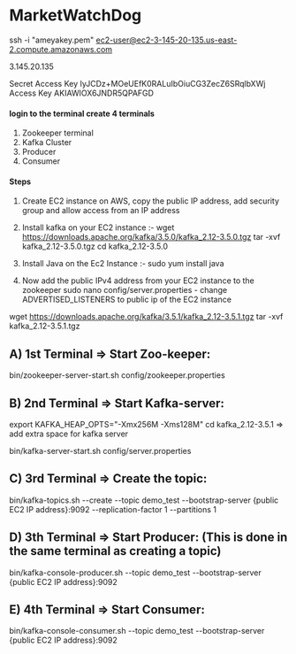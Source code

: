 # MarketWatchDog

ssh -i "ameyakey.pem" ec2-user@ec2-3-145-20-135.us-east-2.compute.amazonaws.com

3.145.20.135

Secret Access Key IyJCDz+MOeUEfK0RALuIbOiuCG3ZecZ6SRqlbXWj
Access Key AKIAWIOX6JNDR5QPAFGD

#### login to the terminal create 4 terminals 
1. Zookeeper terminal
2. Kafka Cluster
3. Producer
4. Consumer

#### Steps 

1. Create EC2 instance on AWS, copy the public IP address, add security group and allow access from an IP address 

2. Install kafka on your EC2 instance :-
   wget https://downloads.apache.org/kafka/3.5.0/kafka_2.12-3.5.0.tgz
   tar -xvf kafka_2.12-3.5.0.tgz
   cd kafka_2.12-3.5.0

3. Install Java on the Ec2 Instance :- 
    sudo yum install java
   
4. Now add the public IPv4 address from your EC2 instance to the zookeeper
   sudo nano config/server.properties - change ADVERTISED_LISTENERS to public ip of the EC2 instance  
  
wget https://downloads.apache.org/kafka/3.5.1/kafka_2.12-3.5.1.tgz
tar -xvf kafka_2.12-3.5.1.tgz

A) 1st Terminal => Start Zoo-keeper:
-------------------------------
bin/zookeeper-server-start.sh config/zookeeper.properties

B) 2nd Terminal => Start Kafka-server:
-------------------------------
export KAFKA_HEAP_OPTS="-Xmx256M -Xms128M"
cd kafka_2.12-3.5.1 => add extra space for kafka server

bin/kafka-server-start.sh config/server.properties

C) 3rd Terminal => Create the topic:
-------------------------------
bin/kafka-topics.sh --create --topic demo_test --bootstrap-server {public EC2 IP address}:9092 --replication-factor 1 --partitions 1

D) 3th Terminal => Start Producer: (This is done in the same terminal as creating a topic)
-------------------------------
bin/kafka-console-producer.sh --topic demo_test --bootstrap-server {public EC2 IP address}:9092


E) 4th Terminal => Start Consumer:
-------------------------
bin/kafka-console-consumer.sh --topic demo_test --bootstrap-server {public EC2 IP address}:9092
